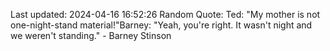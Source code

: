 Last updated: 2024-04-16 16:52:26
Random Quote: Ted: "My mother is not one-night-stand material!"Barney: "Yeah, you're right. It wasn't night and we weren't standing." - Barney Stinson